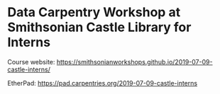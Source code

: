 # Data Carpentry Workshop at Smithsonian Castle Library for Interns

Course website: https://smithsonianworkshops.github.io/2019-07-09-castle-interns/

EtherPad: https://pad.carpentries.org/2019-07-09-castle-interns

